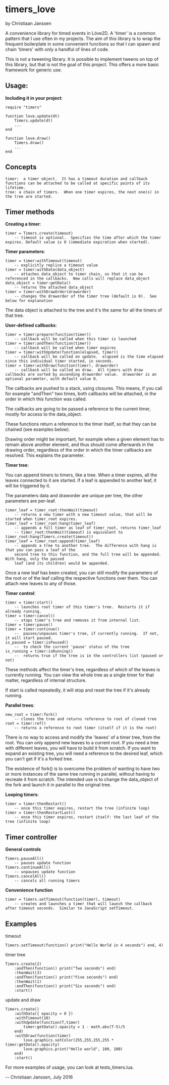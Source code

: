 timers_love
===========
by Christiaan Janssen

A convenience library for timed events in Löve2D.  A 'timer' is a common pattern that I use often in my projects.  The aim of this library is to wrap the frequent boilerplate in some convenient functions so that I can spawn and chain 'timers' with only a handful of lines of code.

This is not a tweening library.  It is possible to implement tweens on top of this library, but that is not the goal of this project.  This offers a more basic framework for generic use.

Usage:
------

**Including it in your project**:


    require "timers"

    function love.update(dt)
        Timers.update(dt)
        ...
    end

    function love.draw()
        Timers.draw()
        ...
    end

Concepts
--------

    timer:  a timer object.  It has a timeout duration and callback functions can be attached to be called at specific points of its lifetime.
    tree: a chain of timers.  When one timer expires, the next one(s) in the tree are started.

Timer methods
-------------

**Creating a timer**:


    timer = Timers.create(timeout)
        -- timeout is optional.  Specifies the time after which the timer expires. Default value is 0 (immediate expiration when started).



**Timer parameters**:


    timer = timer:withTimeout(timeout)
        -- explicitly replice a timeout value
    timer = timer:withData(data_object)
        -- attaches data_object to timer chain, so that it can be referenced in the callbacks.  New calls will replace data_object
    data_object = timer:getData()
        -- returns the attached data_object
    timer = timer:withDrawOrder(draworder)
        -- changes the draworder of the timer tree (default is 0).  See below for explanation

The data object is attached to the tree and it's the same for all the timers of that tree.



**User-defined callbacks**:


    timer = timer:prepare(function(timer))
        -- callback will be called when this timer is launched
    timer = timer:andThen(function(timer))
        -- callback will be called when timer expires
    timer = timer:withUpdate(function(elapsed, timer))
        -- callback will be called on update.  elapsed is the time elapsed since this individual timer started, in seconds.
    timer = timer:withDraw(function(timer), draworder)
        -- callback will be called on draw.  All timers with draw callbacks are sorted by ascending draworder value.  draworder is an optional parameter, with default value 0.


The callbacks are pushed to a stack, using closures.  This means, if you call for example "andThen" two times, both callbacks will be attached, in the order in which this function was called.

The callbacks are going to be passed a reference to the current timer, mostly for access to the data_object.

These functions return a reference to the timer itself, so that they can be chained (see examples below).

Drawing order might be important, for example when a given element has to remain above another element, and thus should come afterwards in the drawing order, regardless of the order in which the timer callbacks are resolved.  This explains the parameter.


**Timer tree**:

You can append timers to timers, like a tree.  When a timer expires, all the leaves connected to it are started.  If a leaf is appended to another leaf, it will be triggered by it.

The parameters data and draworder are unique per tree, the other parameters are per-leaf.


    timer_leaf = timer_root:thenWait(timeout)
        -- returns a new timer with a new timeout value, that will be started when timer_root expires.
    timer_leaf = timer_root:hang(timer_leaf)
        -- appends a full timer as leaf of timer_root, returns timer_leaf
        -- timer_root:thenWait(timeout) is equivalent to timer_root:hang(Timers.create(timeout))
    timer_leaf = timer_root:append(timer_leaf)
        -- appends a tree to another tree.  The difference with hang is that you can pass a leaf of the
        second tree to this function, and the full tree will be appended.  With hang, only the passed
        leaf (and its children) would be appended.


Once a new leaf has been created, you can still modify the parameters of the root or of the leaf calling the respective functions over them.  You can attach new leaves to any of those.



**Timer control**:


    timer = timer:start()
        -- launches root timer of this timer's tree.  Restarts it if already running.
    timer = timer:cancel()
        -- stops timer's tree and removes it from internal list.
    timer = timer:pause()
    timer = timer:continue()
        --  pauses/unpauses timer's tree, if currently running.  If not, it will start paused.
    is_paused = timer:isPaused()
        --  to check the current 'pause' status of the tree
    is_running = timer:isRunning()
        --  returns true if the tree is in the controllers list (paused or not)


These methods affect the timer's tree, regardless of which of the leaves is currently running.  You can view the whole tree as a single timer for that matter, regardless of internal structure.

If start is called repeatedly, it will stop and reset the tree if it's already running.


**Parallel trees**:


    new_root = timer:fork()
        -- clones the tree and returns reference to root of cloned tree
    root = timer:ref()
        -- returns a reference to root timer (itself if it is the root)


There is no way to access and modify the 'leaves' of a timer tree, from the root.  You can only append new leaves to a current root.  If you need a tree with different leaves, you will have to build it from scratch.  If you want to expand an existing tree, you will need a reference to the desired leaf, which you can't get if it's a forked tree.

The existence of fork() is to overcome the problem of wanting to have two or more instances of the same tree running in parallel, without having to recreate it from scratch.  The intended use is to change the data_object of the fork and launch it in parallel to the original tree.

**Looping timers**:

    timer = timer:thenRestart()
        -- once this timer expires, restart the tree (infinite loop)
    timer = timer:thenRestartLast()
        -- once this timer expires, restart itself: the last leaf of the tree (infinite loop)


Timer controller
----------------

**General controls**


    Timers.pauseAll()
        -- pauses update function
    Timers.continueAll()
        -- unpauses update function
    Timers.cancelAll()
        -- cancels all running timers


**Convenience function**


    timer = Timers.setTimeout(function(timer), timeout)
        -- creates and launches a timer that will launch the callback after timeout seconds.  Similar to JavaScript setTimeout.


Examples
--------

timeout

    Timers.setTimeout(function() print("Hello World in 4 seconds") end, 4)

timer tree

    Timers.create(2)
        :andThen(function() print("Two seconds") end)
        :thenWait(3)
        :andThen(function() print("Five seconds") end)
        :thenWait(1)
        :andThen(function() print("Six seconds") end)
        :start()

update and draw

    Timers.create()
        :withData({ opacity = 0 })
        :withTimeout(10)
        :withUpdate(function(T,timer)
            timer:getData().opacity = 1 - math.abs(T-5)/5
        end)
        :withDraw(function(timer)
            love.graphics.setColor(255,255,255,255 * timer:getData().opacity)
            love.graphics.print("Hello world", 100, 100)
        end)
        :start()


For more examples of usage, you can look at tests_timers.lua.


-- Christiaan Janssen, July 2016
